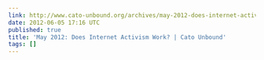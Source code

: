 ```yaml
---
link: http://www.cato-unbound.org/archives/may-2012-does-internet-activism-work/
date: 2012-06-05 17:16 UTC
published: true
title: 'May 2012: Does Internet Activism Work? | Cato Unbound'
tags: []
---
```



